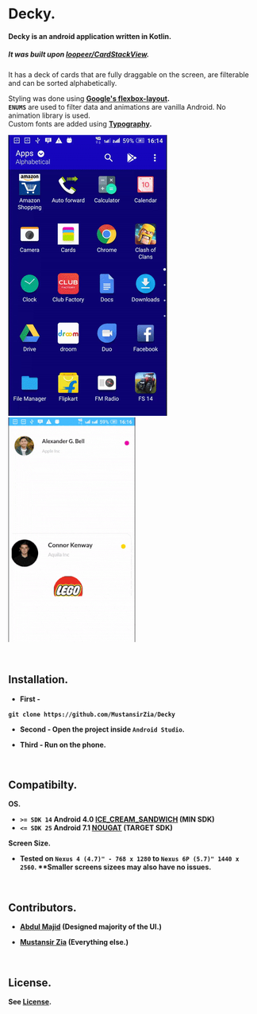 # Decky.
#### Decky is an android application written in Kotlin.

##### It was built upon [loopeer/CardStackView](https://github.com/loopeer/CardStackView).

It has a deck of cards that are fully draggable on the screen, are filterable and can be sorted alphabetically.

Styling was done using <b>[Google's flexbox-layout](https://github.com/google/flexbox-layout). </b>
<br /> <b>`ENUMS`</b> are used to filter data and animations are vanilla Android. No animation library is used.
<br /> Custom fonts are added using <b>[Typography](https://github.com/workarounds/typography).
<br />

![Deck](https://github.com/MustansirZia/Decky/raw/master/gifs/1.gif)
![Draggable](https://github.com/MustansirZia/Decky/raw/master/gifs/2.gif)

<br />

## Installation.
* First -
```
git clone https://github.com/MustansirZia/Decky
```
* Second - Open the project inside `Android Studio`.

* Third - Run on the phone.

<br />

## Compatibilty.
<b>OS.</b>
* `>= SDK 14` <b> Android 4.0 </b>[ICE_CREAM_SANDWICH](https://developer.android.com/reference/android/os/Build.VERSION_CODES.html#ICE_CREAM_SANDWICH) (MIN SDK)
* `<= SDK 25` <b> Android 7.1 </b>[NOUGAT](https://developer.android.com/about/versions/nougat/android-7.1.html) (TARGET SDK) <br />

<b>Screen Size.</b>
* Tested on `Nexus 4 (4.7)" - 768 x 1280` to `Nexus 6P (5.7)" 1440 x 2560`. **Smaller screens sizees may also have no issues.

<br />

## Contributors.
* [Abdul Majid](https://github.com/maajidz) (Designed majority of the UI.)

* [Mustansir Zia](https://github.com/MustansirZia) (Everything else.) <br />

<br />

## License.

See [License](https://github.com/MustansirZia/Decky/blob/master/License.txt).
